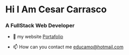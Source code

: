 # Hi I Am Cesar Carrasco
### A FullStack Web Developer



- :bookmark_tabs: my website [Portafolio](http://eduardocarrasco.photography/Portafolio/)

- 📫 How can you contact me educamo@hotmail.com

